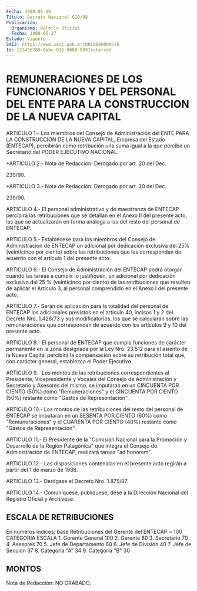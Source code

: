 ```yaml
---
Fecha: 1988-05-19
Título: Decreto Nacional 620/88
Publicación:
  Organismo: Boletín Oficial
  Fecha: 1988-05-27
Estado: Vigente
SAIJ: https://www.saij.gob.ar/DN19880000620
Id: 123456789-0abc-026-0000-8891soterced
---
```

# REMUNERACIONES  DE LOS FUNCIONARIOS Y DEL PERSONAL DEL ENTE PARA LA CONSTRUCCION DE LA NUEVA CAPITAL

<a id="1"></a>
ARTICULO  1.-  Los  miembros del Consejo de Administración del ENTE PARA LA CONSTRUCCION  DE  LA NUEVA CAPITAL, Empresa del Estado (ENTECAP), percibirán como retribución  una  suma  igual  a  la que percibe un Secretario del PODER EJECUTIVO NACIONAL.

<a id="2"></a>
*ARTICULO 2.- Nota de Redacción: Derogado por art. 20 del Dec.

239/90.

<a id="3"></a>
*ARTICULO  3.- Nota de Redacción: Derogado por art. 20 del Dec.

239/90.

<a id="4"></a>
ARTICULO  4.-  El  personal  administrativo y de maestranza de ENTECAP percibirá las retribuciones  que se detallan en el Anexo II del presente acto, las que se actualizarán  en  forma análoga a las del resto del personal de ENTECAP.

<a id="5"></a>
ARTICULO  5.-  Establécese  para  los  miembros del Consejo de Administración  de  ENTECAP  un adicional por dedicación  exclusiva del 25% (veinticinco por ciento)  sobre  las  retribuciones que les correspondan  de  acuerdo  con  el  artículo  1 del presente  acto.

<a id="6"></a>
ARTICULO  6.-  El  Consejo de Administración del ENTECAP podrá otorgar cuando las tareas  a  cumplir  lo justifiquen, un adicional por dedicación exclusiva del 25 % (veinticinco  por  ciento) de las retribuciones  que  resulten de aplicar el Artículo 3, al  personal comprendido en el Anexo I del presente acto.

<a id="7"></a>
ARTICULO 7.- Serán de aplicación para la totalidad del personal de ENTECAP  los  adicionales previstos en el artículo 40, incisos 1 y 2 del Decreto Nro. 1.428/73  y  sus  modificatorios,  los  que se calcularán  sobre  las  remuneraciones  que correspondan de acuerdo con los artículos 9 y 10 del presente acto.

<a id="8"></a>
ARTICULO  8.-  El  personal de ENTECAP que cumpla funciones de carácter permanente en la  zona  designada  por  la Ley Nro. 23.512 para  el  asiento  de  la  Nueva  Capital percibirá la compensación sobre su retribución total que, con  carácter  general,  establezca el  Poder  Ejecutivo.

<a id="9"></a>
ARTICULO 9.- Los montos de las retribuciones correspondientes al Presidente,   Vicepresidente  y  Vocales  del Consejo de Administración y Secretario  y  Asesores  del  mismo, se imputarán en un CINCUENTA POR CIENTO (50%) como "Remuneraciones"  y el CINCUENTA POR CIENTO (50%) restante como "Gastos de Representación".

<a id="10"></a>
ARTICULO  10.-  Los  montos de las retribuciones del resto del personal de ENTECAP se imputarán  en  un  SESENTA POR CIENTO (60%) como  "Remuneraciones"  y el CUARENTA POR CIENTO  (40%)  restante como "Gastos de Representación".

<a id="11"></a>
ARTICULO  11.-  El Presidente de la "Comisión Nacional para la Promoción y Desarrollo  de  la  Región  Patagónica"  que integra el Consejo  de  Administración  de  ENTECAP,  realizará  tareas    "ad honorem".

<a id="12"></a>
ARTICULO 12.- Las disposiciones contenidas en el presente acto regirán a partir del 1 de marzo de 1988.

<a id="13"></a>
ARTICULO 13.- Derógase el Decreto Nro. 1.875/87.

<a id="14"></a>
ARTICULO  14.-  Comuníquese,  publíquese,  dése a la Dirección Nacional del Registro Oficial y Archívese.

## ESCALA DE RETRIBUCIONES

<a id="1"></a>
En  números  índices;  base Retribuciones del Gerente del ENTECAP = 100  CATEGORIA                                ESCALA  1. Gerente General                         100  2. Gerente                                  80  3. Secretario                               70  4. Asesores                                 70  5. Jefe de Departamento                     60  6. Jefe de División                         40  7. Jefe de Seccion                          37  8. Categoria "A"                            34  9. Categoria "B"                            30

## MONTOS

<a id="1"></a>
Nota de Redacción: NO GRABADO.
